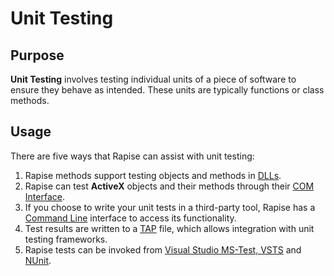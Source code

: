 # Unit Testing

## Purpose

**Unit Testing** involves testing individual units of a piece of software to ensure they behave as intended. These units are typically functions or class methods.

## Usage

There are five ways that Rapise can assist with unit testing:

1.  Rapise methods support testing objects and methods in [DLLs](dll_testing.md).
2.  Rapise can test **ActiveX** objects and their methods through their [COM Interface](com_testing_support.md).
3.  If you choose to write your unit tests in a third-party tool, Rapise has a [Command Line](command_line.md) interface to access its functionality.
4.  Test results are written to a [TAP](tap.md) file, which allows integration with unit testing frameworks.
5.  Rapise tests can be invoked from [Visual Studio MS-Test, VSTS](visual_studio.md) and [NUnit](nunit.md).